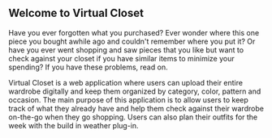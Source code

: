 ## Welcome to Virtual Closet

Have you ever forgotten what you purchased? Ever wonder where this one piece you bought awhile ago and couldn't remember where you put it? Or have you ever went shopping and saw pieces that you like but want to check against your closet if you have similar items to minimize your spending?  If you have these problems, read on.

Virtual Closet is a web application where users can upload their entire wardrobe digitally and keep them organized by category, color, pattern and occasion. The main purpose of this application is to allow users to keep track of what they already have and help them check against their wardrobe on-the-go when they go shopping. Users can also plan their outfits for the week with the build in weather plug-in.


